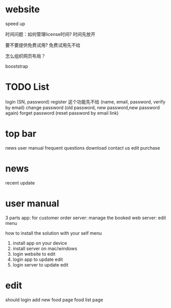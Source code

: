 website
=======
speed up

时间问题：如何管理license时间?
时间先放开

要不要提供免费试用?
免费试用先不给

怎么组织网页布局？

booststrap


TODO List
=======
login 
    (SN, password)
register 这个功能先不给
    (name, email, password, verify by email)
change password
    (old password, new password,new password again)
forget password
    (reset password by email link)


top bar
=======
news
user manual
frequent questions
download
contact us
edit
purchase

news
=====
recent update


user manual
=====
3 parts
app: for customer order
server: manage the booked
web server: edit menu


how to install the solution with your self menu
1) install app on your device
2) install server on mac/windows
3) login website to edit
4) login app to update edit
5) login server to update edit


edit
=====
should login
add new food page
food list page














